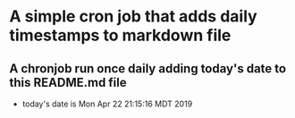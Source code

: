 A simple cron job that adds daily timestamps to markdown file
============================================================
## A chronjob run once daily adding today's date to this README.md file
* today's date is Mon Apr 22 21:15:16 MDT 2019
